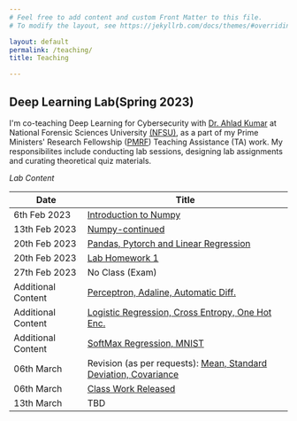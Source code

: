 ```yaml
---
# Feel free to add content and custom Front Matter to this file.
# To modify the layout, see https://jekyllrb.com/docs/themes/#overriding-theme-defaults

layout: default
permalink: /teaching/
title: Teaching

---
```

<style type="text/css">
	.center {
	  display: block;
	  margin-left: auto;
	  margin-right: auto;
	  width: 70%;
	}
	img {
  		border: 5px solid #555;
	}
</style>
## **Deep Learning Lab(Spring 2023)**
I'm co-teaching Deep Learning for Cybersecurity with [Dr. Ahlad Kumar](https://nfsu.ac.in/Faculty/profile?userid=163) at National Forensic Sciences University [(NFSU)](https://www.nfsu.ac.in/), as a part of my Prime Ministers' Research Fellowship ([PMRF](https://www.pmrf.in/)) Teaching Assistance (TA) work. My responsibilites include conducting lab sessions, designing lab assignments and curating theoretical quiz materials.

*Lab Content*

| Date | Title |
|--|--|
| 6th Feb 2023 | [Introduction to Numpy](/teaching-content/deep-learning-nfsu-2023/lab1-lab-2-Numpy.pdf) |
|13th Feb 2023|[Numpy-continued](/teaching-content/deep-learning-nfsu-2023/lab1-lab-2-Numpy.pdf)|
|20th Feb 2023| [Pandas, Pytorch and Linear Regression](/teaching-content/deep-learning-nfsu-2023/lab-3-pandas-pytorch--data-handling-LR.pdf)
|20th Feb 2023 | [Lab Homework 1](/teaching-content/deep-learning-nfsu-2023/assignment-1-questions.pdf) |
| 27th Feb 2023 | No Class (Exam)|
| Additional Content | [Perceptron, Adaline, Automatic Diff.](/teaching-content/deep-learning-nfsu-2023/lab-4-perceptron-adaline-torchDiff.pdf)|
| Additional Content | [Logistic Regression, Cross Entropy, One Hot Enc.](/teaching-content/deep-learning-nfsu-2023/lab-5-logistic-regression-cross-entropy-one-hot-encoding.pdf)|
| Additional Content | [SoftMax Regression, MNIST](/teaching-content/deep-learning-nfsu-2023/lab-6-softmax-regression.pdf)|
| 06th March| Revision (as per requests): [Mean, Standard Deviation, Covariance](/teaching-content/deep-learning-nfsu-2023/lab-4-NFSU.pdf) | 
| 06th March| [Class Work Released](/teaching-content/deep-learning-nfsu-2023/lab-4-NFSU-classwork.pdf) |
| 13th March| TBD |

